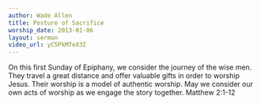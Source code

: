 ```yaml
--- 
author: Wade Allen 
title: Posture of Sacrifice 
worship_date: 2013-01-06 
layout: sermon
video_url: yC5PkMTeX3I
---
```


On this first Sunday of Epiphany, we consider the journey of the wise men. They travel a great distance and offer valuable gifts in order to worship Jesus. Their worship is a model of authentic worship. May we consider our own acts of worship as we engage the story together. Matthew 2:1-12 